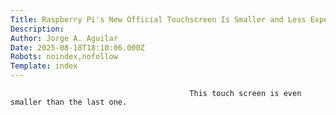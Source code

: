 ```yaml
---
Title: Raspberry Pi's New Official Touchscreen Is Smaller and Less Expensive
Description: 
Author: Jorge A. Aguilar
Date: 2025-08-18T18:10:06.000Z
Robots: noindex,nofollow
Template: index
---
```


                                            This touch screen is even smaller than the last one.
                                        